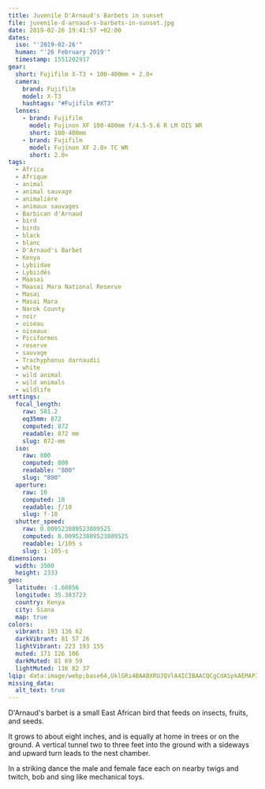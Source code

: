 ```yaml
---
title: Juvenile D'Arnaud's Barbets in sunset
file: juvenile-d-arnaud-s-barbets-in-sunset.jpg
date: 2019-02-26 19:41:57 +02:00
dates:
  iso: "'2019-02-26'"
  human: "'26 February 2019'"
  timestamp: 1551202917
gear:
  short: Fujifilm X-T3 + 100-400mm + 2.0×
  camera:
    brand: Fujifilm
    model: X-T3
    hashtags: "#Fujifilm #XT3"
  lenses:
    - brand: Fujifilm
      model: Fujinon XF 100-400mm f/4.5-5.6 R LM OIS WR
      short: 100-400mm
    - brand: Fujifilm
      model: Fujinon XF 2.0× TC WR
      short: 2.0×
tags:
  - Africa
  - Afrique
  - animal
  - animal sauvage
  - animalière
  - animaux sauvages
  - Barbican d'Arnaud
  - bird
  - birds
  - black
  - blanc
  - D'Arnaud's Barbet
  - Kenya
  - Lybiidae
  - Lybiidés
  - Maasai
  - Maasai Mara National Reserve
  - Masai
  - Masai Mara
  - Narok County
  - noir
  - oiseau
  - oiseaux
  - Piciformes
  - reserve
  - sauvage
  - Trachyphonus darnaudii
  - white
  - wild animal
  - wild animals
  - wildlife
settings:
  focal_length:
    raw: 581.2
    eq35mm: 872
    computed: 872
    readable: 872 mm
    slug: 872-mm
  iso:
    raw: 800
    computed: 800
    readable: "800"
    slug: "800"
  aperture:
    raw: 10
    computed: 10
    readable: ƒ/10
    slug: f-10
  shutter_speed:
    raw: 0.009523809523809525
    computed: 0.009523809523809525
    readable: 1/105 s
    slug: 1-105-s
dimensions:
  width: 3500
  height: 2333
geo:
  latitude: -1.60856
  longitude: 35.383723
  country: Kenya
  city: Siana
  map: true
colors:
  vibrant: 193 136 62
  darkVibrant: 81 57 26
  lightVibrant: 223 193 155
  muted: 171 126 106
  darkMuted: 81 69 59
  lightMuted: 116 82 37
lqip: data:image/webp;base64,UklGRi4BAABXRUJQVlA4ICIBAACQCgCdASpkAEMAP3Gmxlk0v7+qLbiMY/AuCWUC5AJH2+kKBf+HUtSj14k5ZiId3zmVEBbkcwq3W6MQXmkSaph36xJv+BAKozwKoynyhhaMLdJf3Pz/WvGn9UVZ5AAA/uoUDMrH5JKvNYaTBtSY/InASTZdEYmvIhXzh7DrrA7wrTiuu8cJneJquUBCCFwle4GuuVDFuA9DmlSasVKp4KnIIYo5R6IkUCTz3ALZyrHgUMeBkUKlaqQ/dSalpZK2IAr3CuDg6FOEC+AMCQjTPyDeISXW3iFSu78FUPxwdxVy1pn/A+uzFHR0fkhQ9EsPUUjICFM5YFFyVedTGbZqmCGePgcefltqsXUPfmWJ4B5rHN4GLmYQpiQuJ8Nd+CQcdP4gAA==
missing_data:
  alt_text: true
---
```


D'Arnaud's barbet is a small East African bird that feeds on insects, fruits, and seeds.

It grows to about eight inches, and is equally at home in trees or on the ground. A vertical tunnel two to three feet into the ground with a sideways and upward turn leads to the nest chamber.

In a striking dance the male and female face each on nearby twigs and twitch, bob and sing like mechanical toys.

